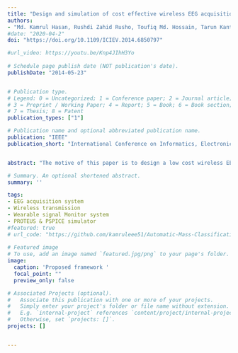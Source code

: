 ```yaml
---
title: "Design and simulation of cost effective wireless EEG acquisition system for patient monitoring"
authors:
- "Md. Kamrul Hasan, Rushdi Zahid Rusho, Toufiq Md. Hossain, Tarun Kanti Ghosh, Mohiuddin Ahmad"
#date: "2020-04-2"
doi: "https://doi.org/10.1109/ICIEV.2014.6850797"

#url_video: https://youtu.be/Knp4JIhH3Yo
  
# Schedule page publish date (NOT publication's date).
publishDate: "2014-05-23"


# Publication type.
# Legend: 0 = Uncategorized; 1 = Conference paper; 2 = Journal article;
# 3 = Preprint / Working Paper; 4 = Report; 5 = Book; 6 = Book section;
# 7 = Thesis; 8 = Patent
publication_types: ["1"]

# Publication name and optional abbreviated publication name.
publication: "IEEE"
publication_short: "International Conference on Informatics, Electronics & Vision (ICIEV)"


abstract: "The motive of this paper is to design a low cost wireless EEG acquisition system for easily monitoring of the patient. Using local effort and low price employment, this system can be built which includes data acquisition, data transmission, and receiving unit which contains the patient monitoring site. The developed wireless EEG system is also suitable for the applications such as remote control of devices, rescue, etc. Realtime decoding and mobile EEG signal processing with high information transfer rate (ITR) are incorporated in the system. The specialty of the proposed research is inclusion of forth order Butterworth low pass filter which has better stability and sharper cut off with reasonable cost. Using this techniques hardware implementation is possible and GSM system can be added with hardware for long distance wireless transmission of EEG signal. The system performance is simulated by some simulation software. The proposed system is reliable, and cost is about 950 BDT or 12 USD which is reasonable."

# Summary. An optional shortened abstract.
summary: ''

tags:
- EEG acquisition system
- Wireless transmission
- Wearable signal Monitor system
- PROTEUS & PSPICE simulator
#featured: true
# url_code: "https://github.com/kamruleee51/Automatic-Mass-Classification-in-Breast"
  
# Featured image
# To use, add an image named `featured.jpg/png` to your page's folder.
image:
  caption: 'Proposed framework '
  focal_point: ""
  preview_only: false

# Associated Projects (optional).
#   Associate this publication with one or more of your projects.
#   Simply enter your project's folder or file name without extension.
#   E.g. `internal-project` references `content/project/internal-project/index.md`.
#   Otherwise, set `projects: []`.
projects: []


---
```

